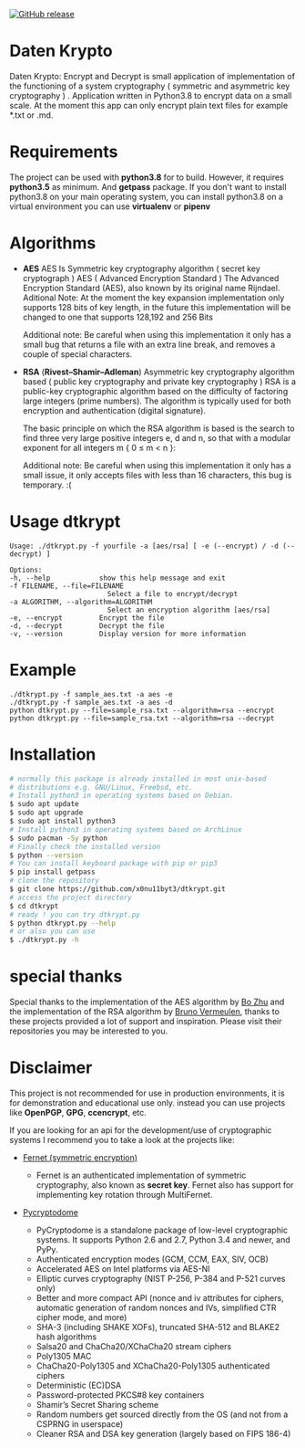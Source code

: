 [![GitHub release](https://img.shields.io/badge/release-v1.0.0-green)](https://github.com/x0nu11byt3/dtkrypt)

# Daten Krypto
Daten Krypto: Encrypt and Decrypt is small application of  implementation of the functioning of a  system cryptography ( symmetric and  asymmetric key cryptography ) . Application written in Python3.8 to  encrypt data on a small scale. At the moment this app can only encrypt plain text files for example *.txt or .md.

# Requirements
The project can be used with **python3.8** for to build. However, it requires **python3.5** as minimum. And  **getpass** package. 
If you don't want to install python3.8 on your main operating system, you can install python3.8 on a virtual environment you can use **virtualenv** or **pipenv**

# Algorithms
  - __AES__
    AES Is Symmetric key cryptography algorithm ( secret key cryptograph ) AES ( Advanced Encryption Standard )
    The Advanced Encryption Standard (AES), also known by its original name Rijndael.
    Aditional Note:
    At the moment the key expansion implementation only supports 128 bits of key length, 
    in the future this implementation will be changed to one that supports 128,192 and 256 Bits
    
    Additional note: Be careful when using this implementation it only has a small bug that returns a file with an extra line break,
    and removes a couple of special characters.
    
  - __RSA__ (**Rivest–Shamir–Adleman**)
    Asymmetric key cryptography algorithm based ( public key cryptography and private key cryptography )
    RSA is a public-key cryptographic algorithm based on the difficulty of factoring large integers (prime numbers).
    The algorithm is typically used for both encryption and authentication (digital signature).
    
    The basic principle on which the RSA algorithm is based is the search to find three very large positive integers e,
    d and n, so that with a modular exponent for all integers m { 0 ≤ m < n }: 
    
    Additional note: Be careful when using this implementation it only has a small issue,
    it only accepts files with less than 16 characters, this bug is temporary. :(
    
# Usage dtkrypt
    Usage: ./dtkrypt.py -f yourfile -a [aes/rsa] [ -e (--encrypt) / -d (--decrypt) ]

    Options:
    -h, --help            show this help message and exit
    -f FILENAME, --file=FILENAME
                            Select a file to encrypt/decrypt
    -a ALGORITHM, --algorithm=ALGORITHM
                            Select an encryption algorithm [aes/rsa]
    -e, --encrypt         Encrypt the file
    -d, --decrypt         Decrypt the file
    -v, --version         Display version for more information
    
# Example
    ./dtkrypt.py -f sample_aes.txt -a aes -e
    ./dtkrypt.py -f sample_aes.txt -a aes -d
    python dtkrypt.py --file=sample_rsa.txt --algorithm=rsa --encrypt
    python dtkrypt.py --file=sample_rsa.txt --algorithm=rsa --decrypt

# Installation
```sh
# normally this package is already installed in most unix-based 
# distributions e.g. GNU/Linux, Freebsd, etc.
# Install python3 in operating systems based on Debian.
$ sudo apt update
$ sudo apt upgrade
$ sudo apt install python3
# Install python3 in operating systems based on ArchLinux
$ sudo pacman -Sy python
# Finally check the installed version
$ python --version
# You can install keyboard package with pip or pip3
$ pip install getpass
# clone the repository
$ git clone https://github.com/x0nu11byt3/dtkrypt.git
# access the project directory
$ cd dtkrypt
# ready ! you can try dtkrypt.py
$ python dtkrypt.py --help
# or also you can use
$ ./dtkrypt.py -h
```
   
# special thanks
Special thanks to the implementation of the AES algorithm by [Bo Zhu](https://github.com/bozhu) and the implementation of the RSA algorithm by [Bruno Vermeulen](https://github.com/bvermeulen), thanks to these projects provided a lot of support and inspiration. Please visit their repositories you may be interested to you.

# Disclaimer
This project is not recommended for use in production environments, it is for demonstration and educational use only.
instead you can use projects like **OpenPGP**, **GPG**, **ccencrypt**, etc.

If you are looking for an api for the development/use of cryptographic systems I recommend you to take a look at the projects like:
   
   -   [Fernet (symmetric encryption)](https://cryptography.io/en/latest/fernet/)
        -   Fernet is an authenticated implementation of symmetric cryptography, also known as **secret key**.
            Fernet also has support for implementing key rotation through MultiFernet.
            
   -   [Pycryptodome](https://pycryptodome.readthedocs.io/en/latest/)
    
        -   PyCryptodome is a standalone package of low-level cryptographic systems.
            It supports Python 2.6 and 2.7, Python 3.4 and newer, and PyPy.
        -   Authenticated encryption modes (GCM, CCM, EAX, SIV, OCB)
        -   Accelerated AES on Intel platforms via AES-NI
        -   Elliptic curves cryptography (NIST P-256, P-384 and P-521 curves only)
        -   Better and more compact API (nonce and iv attributes for ciphers,
            automatic generation of random nonces and IVs, simplified CTR cipher mode, and more)
        -   SHA-3 (including SHAKE XOFs), truncated SHA-512 and BLAKE2 hash algorithms
        -   Salsa20 and ChaCha20/XChaCha20 stream ciphers
        -   Poly1305 MAC
        -   ChaCha20-Poly1305 and XChaCha20-Poly1305 authenticated ciphers
        -   Deterministic (EC)DSA
        -   Password-protected PKCS#8 key containers
        -   Shamir’s Secret Sharing scheme
        -   Random numbers get sourced directly from the OS (and not from a CSPRNG in userspace)
        -   Cleaner RSA and DSA key generation (largely based on FIPS 186-4)
